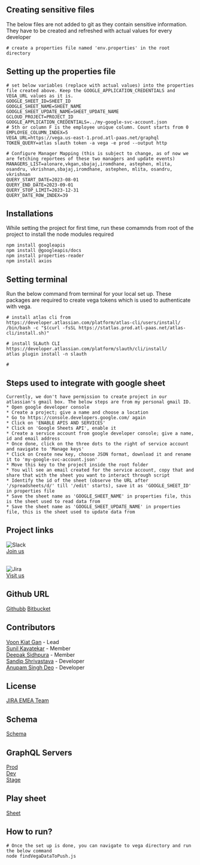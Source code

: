 ## Creating sensitive files
The below files are not added to git as they contain sensitive information. They have to be created and refreshed with actual values for every developer

```node
# create a properties file named 'env.properties' in the root directory
```

## Setting up the properties file
```node
# set below variables (replace with actual values) into the properties file created above. Keep the GOOGLE_APPLICATION_CREDENTIALS and VEGA_URL values as it is.
GOOGLE_SHEET_ID=SHEET_ID
GOOGLE_SHEET_NAME=SHEET_NAME
GOOGLE_SHEET_UPDATE_NAME=SHEET_UPDATE_NAME
GCLOUD_PROJECT=PROJECT_ID
GOOGLE_APPLICATION_CREDENTIALS=../my-google-svc-account.json
# 5th or column F is the employee unique column. Count starts from 0
EMPLOYEE_COLUMN_INDEX=5
VEGA_URL=https://vega.us-east-1.prod.atl-paas.net/graphql
TOKEN_QUERY=atlas slauth token -a vega -e prod --output http 

# Configure Manager Mapping (this is subject to change, as of now we are fetching reportees of these two managers and update events)
MANAGERS_LIST=alonare,vkgan,sbajaj,iromdhane, astephen, mlita, osandru, vkrishnan,sbajaj,iromdhane, astephen, mlita, osandru, vkrishnan
QUERY_START_DATE=2023-08-01
QUERY_END_DATE=2023-09-01
QUERY_STOP_LIMIT=2023-12-31
QUERY_DATE_ROW_INDEX=39

```




## Installations
While setting the project for first time, run these comamnds from root of the project to install the node modules required
```node
npm install googleapis
npm install @googleapis/docs
npm install properties-reader
npm install axios
```

## Setting terminal
Run the below command from terminal for your local set up. 
These packages are required to create vega tokens which is used to authenticate with vega.

```node
# install atlas cli from https://developer.atlassian.com/platform/atlas-cli/users/install/
/bin/bash -c "$(curl -fsSL https://statlas.prod.atl-paas.net/atlas-cli/install.sh)"

# install SLAuth CLI https://developer.atlassian.com/platform/slauth/cli/install/
atlas plugin install -n slauth 

# 
```

## Steps used to integrate with google sheet
```node
Currently, we don't have permission to create project in our atlassian's gmail box. The below steps are from my personal gmail ID.
* Open google developer console
* Create a project; give a name and choose a location
* Go to https://console.developers.google.com/ again
* Click on 'ENABLE APIS AND SERVICES'
* Click on 'Google Sheets API', enable it
* Create a service account from google developer console; give a name, id and email address
* Once done, click on the three dots to the right of service account and navigate to 'Manage keys'
* Click on Create new key, choose JSON format, download it and rename it to 'my-google-svc-account.json'
* Move this key to the project inside the root folder
* You will see an email created for the service account, copy that and share that with the sheet you want to interact through script
* Identify the id of the sheet (observe the URL after '/spreadsheets/d/' till '/edit' starts), save it as 'GOOGLE_SHEET_ID' in properties file
* Save the sheet name as 'GOOGLE_SHEET_NAME' in properties file, this is the sheet used to read data from
* Save the sheet name as 'GOOGLE_SHEET_UPDATE_NAME' in properties file, this is the sheet used to update data from
```



## Project links
![Slack](https://img.shields.io/badge/Slack-4A154B?style=for-the-badge&logo=slack&logoColor=white) <br>
[Join us](https://atlassian.slack.com/archives/C05Q71R0P6) <br> <br>

![Jira](https://img.shields.io/badge/jira-%230A0FFF.svg?style=for-the-badge&logo=jira&logoColor=white)<br>
[Visit us](https://shipit.atlassian.net/browse/SHPLVII-71)


## Github URL
[Githubb](https://github.com/adeo-atlassian/vega-google-integration)
[Bitbucket](https://bitbucket.org/atlassian/vega-google-integration/src/master/)

## Contributors
[Voon Kiat Gan](https://directory.prod.atl-paas.net/employees/vkgan) - Lead <br /> 
[Sunil Kavatekar](https://directory.prod.atl-paas.net/employees/skavatekar) - Member<br /> 
[Deepak Sidhpura](https://directory.prod.atl-paas.net/employees/dsidhpura) - Member<br /> 
[Sandip Shrivastava](https://directory.prod.atl-paas.net/employees/sshrivastava) - Developer<br /> 
[Anupam Singh Deo](https://directory.prod.atl-paas.net/employees/adeo) - Developer<br /> 





## License
[JIRA EMEA Team](www.atlassian.com)

## Schema
[Schema](https://studio.apollographql.com/graph/Vega-Calendar/variant/prod/schema/reference)

## GraphQL Servers
[Prod](https://vega.prod.atl-paas.net/graphql) <br />
[Dev](https://vega.dev.atl-paas.net/graphql) <br />
[Stage](https://vega.staging.atl-paas.net/graphql) <br />


## Play sheet
[Sheet](https://docs.google.com/spreadsheets/d/1rF87sKjHMW8wH-2VR-ORl6diPSlK6a3wjJt4ZbvhcRI/edit#gid=812939268)


## How to run?
```node
# Once the set up is done, you can navigate to vega directory and run the below command
node findVegaDataToPush.js 
```